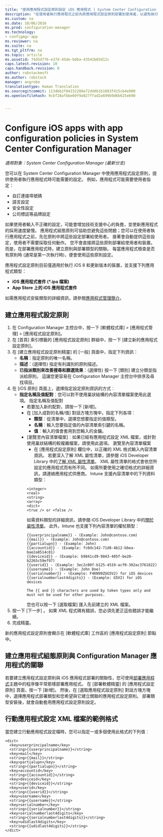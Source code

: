 ```yaml
---
title: "使用應用程式設定原則設定 iOS 應用程式 | System Center Configuration Manager"
description: "在使用者執行應用程式之前先將應用程式設定原則部署到使用者，以避免執行 iOS 8 或更新版本的裝置發生設定問題。"
ms.custom: na
ms.date: 10/06/2016
ms.prod: configuration-manager
ms.technology:
- configmgr-app
ms.reviewer: na
ms.suite: na
ms.tgt_pltfrm: na
ms.topic: article
ms.assetid: 74d5d776-e37d-45de-bdba-43541b03d12c
caps.latest.revision: 10
caps.handback.revision: 0
author: robstackmsft
ms.author: robstack
manager: angrobe
translationtype: Human Translation
ms.sourcegitcommit: 1134bb2f04152288e72d40b1b1083f415cb4e900
ms.openlocfilehash: 9cbf28afbbe69f9a027ffad2a699b9d6b625e690


---
```

# <a name="configure-ios-apps-with-app-configuration-policies-in-system-center-configuration-manager"></a>Configure iOS apps with app configuration policies in System Center Configuration Manager

*適用對象：System Center Configuration Manager (最新分支)*


您可以在 System Center Configuration Manager 中使用應用程式設定原則，提供使用者執行應用程式時可能需要的設定。 例如，應用程式可能需要使用者指定：
- 自訂連接埠號碼
- 語言設定
- 安全性設定
- 公司標誌等品牌設定

如果使用者輸入不正確的設定，可能會增加技術支援中心的負擔，並使新應用程式的採用速度變慢。
應用程式組態原則可協助您避免這些問題；您可以在使用者執行應用程式之前，先在原則中將這些設定部署給使用者。 接著會自動提供這些設定，使用者不需要採取任何動作。
您不會直接將這些原則部署給使用者和裝置。 而是，在部署應用程式時，建立原則與部署類型的關聯。 每當應用程式檢查是否有原則時 (通常是第一次執行時)，便會使用這些原則設定。

應用程式設定原則目前僅適用於執行 iOS 8 和更新版本的裝置，並支援下列應用程式類型：

- **iOS 應用程式套件 (*.ipa 檔案)**
- **App Store 上的 iOS 應用程式套件**

如需應用程式安裝類型的詳細資訊，請參閱[應用程式管理簡介](/sccm/apps/understand/introduction-to-application-management)。

## <a name="create-an-app-configuration-policy"></a>建立應用程式設定原則

1. 在 Configuration Manager 主控台中，按一下 [軟體程式庫] > [應用程式管理] > [應用程式設定原則]。
3. 在 [首頁] 索引標籤的 [應用程式設定原則] 群組中，按一下 [建立新的應用程式設定原則]。
4. 在 [建立應用程式設定原則精靈] 的 [一般] 頁面中，指定下列資訊：
    - **名稱**：指定原則的唯一名稱。
    - **描述**：(選擇性) 指定有利識別的原則描述。
    - **已指派類別來改善搜尋和篩選效果**：(選擇性) 按一下 [類別] 建立分類並指派給原則。 這讓您更容易在 Configuration Manager 主控台中排序及尋找項目。
5. 在 [iOS 原則] 頁面上，選擇指定設定原則資訊的方式︰
    - **指定名稱及值配對**︰您可以對不使用巢狀結構的內容清單檔案使用此選項。
    指定名稱及值配對
        - 若要加入新的配對，請按一下 [新增]。
        - 在 [加入成對的名稱/值] 對話方塊方塊中，指定下列各項︰
            - **類型**︰從清單中，選擇您想要指定的值類型。
            - **名稱**︰輸入您要指定值的內容清單索引鍵的名稱。
            - **值**︰輸入的值會套用到您輸入的金鑰。
        - [瀏覽至內容清單檔案]︰如果已經有應用程式設定 XML 檔案，或針對使用巢狀結構的較複雜檔案，請使用此選項。
        瀏覽至內容清單檔案
            - 在 [應用程式設定原則] 欄位中，以正確的 XML 格式輸入內容清單資訊。
            若要深入了解 XML 屬性清單，請參閱 iOS Developer Library 中的[了解 XML 屬性清單](https://developer.apple.com/library/ios/documentation/Cocoa/Conceptual/PropertyLists/UnderstandXMLPlist/UnderstandXMLPlist.html)。
            XML 屬性清單的格式會依您所設定的應用程式而有所不同。 如需所要使用之確切格式的詳細資訊，請連絡應用程式供應商。
            Intune 支援內容清單中的下列資料類型：
            ```
            <integer>
            <real>
            <string>
            <array>
            <dict>
            <true /> or <false />
            ```
            如需資料類型的詳細資訊，請參閱 iOS Developer Library 中的[關於屬性清單](https://developer.apple.com/library/content/documentation/Cocoa/Conceptual/PropertyLists/AboutPropertyLists/AboutPropertyLists.html)。
            此外，Intune 也支援下列內容清單的權杖類型︰
            ```
            {{userprincipalname}} - (Example: John@contoso.com)
            {{mail}} - (Example: John@contoso.com)
            {{partialupn}} - (Example: John)
            {{accountid}} - (Example: fc0dc142-71d8-4b12-bbea-bae2a8514c81)
            {{deviceid}} - (Example: b9841cd9-9843-405f-be28-b2265c59ef97)
            {{userid}} - (Example: 3ec2c00f-b125-4519-acf0-302ac3761822)
            {{username}} - (Example: John Doe)
            {{serialnumber}} - (Example: F4KN99ZUG5V2) for iOS devices
            {{serialnumberlast4digits}} - (Example: G5V2) for iOS devices

            The {{ and }} characters are used by token types only and must not be used for other purposes.
            ```
            您也可以按一下 [選取檔案] 匯入先前建立的 XML 檔案。
6. 按一下 [下一步] 。 如果 XML 程式碼有錯誤，您必須先更正這些錯誤才能繼續。
6. 完成精靈。

新的應用程式設定原則會顯示在 [軟體程式庫] 工作區的 [應用程式設定原則] 節點中。

## <a name="associate-an-app-configuration-policy-with-a-configuration-manager-application"></a>建立應用程式組態原則與 Configuration Manager 應用程式的關聯

若要建立應用程式設定原則與 iOS 應用程式部署的關聯性，您可使用[部署應用程式](/sccm/apps/deploy-use/deploy-applications)主題中的程序像平常那樣部署應用程式。
在 [部署軟體精靈] 的 [應用程式設定原則] 頁面，按一下 [新增]。 然後，在 [選取應用程式設定原則] 對話方塊方塊中，選擇應用程式部署類型和您希望與它建立關聯的應用程式設定原則。
部署類型安裝後，就會自動套用應用程式設定原則設定。

## <a name="example-format-for-the-mobile-app-configuration-xml-file"></a>行動應用程式設定 XML 檔案的範例格式

當您建立行動應用程式設定檔時，您可以指定一或多個使用此格式的下列值︰

```
<dict>
  <key>userprincipalname</key>
  <string>{{userprincipalname}}</string>
  <key>mail</key>
  <string>{{mail}}</string>
  <key>partialupn</key>
  <string>{{partialupn}}</string>
  <key>accountid</key>
  <string>{{accountid}}</string>
  <key>deviceid</key>
  <string>{{deviceid}}</string>
  <key>userid</key>
  <string>{{userid}}</string>
  <key>username</key>
  <string>{{username}}</string>
  <key>serialnumber</key>
  <string>{{serialnumber}}</string>
  <key>serialnumberlast4digits</key>
  <string>{{serialnumberlast4digits}}</string>
  <key>udidlast4digits</key>
  <string>{{udidlast4digits}}</string>
</dict>
```



<!--HONumber=Nov16_HO1-->


